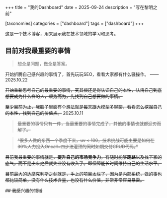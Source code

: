 +++
title = "我的Dashboard"
date = 2025-09-24
description = "写在黎明之前"

[taxonomies]
categories = ["dashboard"]
tags = ["dashboard"]
+++

这是一个技术博客，用来展示我在技术领域的学习和思考。

## 目前对我最重要的事情


> 想全是问题，做全是答案。

开始折腾自己感兴趣的事情了，首先玩玩SEO，看看大家都有什么骚操作。 —— 2025.10.22


~~开始重新思考自己的最重要的事情，究其根还是得认识自己的本性，认清自己到底想要成为什么样的人，顺势而为，先找到自己想要做的事情。~~

~~至少目前为止，我脑子里面有个想法就是每天跟大模型多聊聊，看看怎么挖掘自己的本性，找到自己的价值点。~~ 2025.10.11   

> ~~最重要的事情只有一件，当最重要的事情完成了，其他的事情也就都迎刃而解了。~~

> ~~“很多人做的东西一个季度下来，uv < 100，技术挑战可能主要是如何在30%人力投入Oncall+四步法灌顶的同时如期交付CRUD代码。”~~


~~目前我最重要的事情就是，**提升自己的市场竞争力**，有随时能够**跑路**以及找下家的底气，而不是出来之后就失业没有收入了。即保障能长时间维持自己的生活水平。~~

~~目前最大的达摩克利斯之剑就是，手上的项目太烂了，因为是内部系统，做的事也都比较简单，没有什么技术含量，也没有什么价值，非常非常容易暴雷。~~

~~## 我感兴趣的领域~~

<!-- 弄成一张表格, 第一行是大领域, 第二行是小方向, 第三行是学习状态 -->
<!-- ~~~ -->
<!-- | 领域     | 方向              | 状态       |
| -------- | ----------------- | ---------- |
| 前端     | SSR->RSC          | 尝试输出中 |
| 后端     | Mysql 底层原理    | 未开始     |
| 机器学习 | 大模型，Happy-LLM | 学习中     |
| 数学     | 线性代数          | 未开始     | -->
<!-- ~~~ -->

